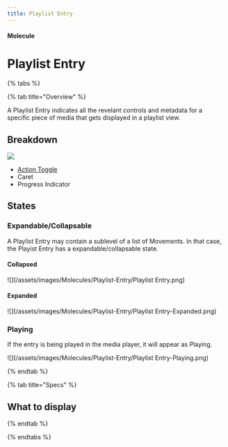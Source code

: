 ```yaml
---
title: Playlist Entry
---
```


#### Molecule

# Playlist Entry

{% tabs %}

{% tab title="Overview" %}

A Playlist Entry indicates all the revelant controls and metadata for a specific piece of media that gets displayed in a playlist view. 

## Breakdown

![](/assets/images/Molecules/Playlist-Entry/Breakdown.png)

* [Action Toggle](//Design-System/Atoms/Action-Toggle.md)
* Caret
* Progress Indicator

## States

### Expandable/Collapsable

A Playlist Entry may contain a sublevel of a list of Movements. In that case, the Playist Entry has a expandable/collapsable state. 

#### Collapsed
![](/assets/images/Molecules/Playlist-Entry/Playlist Entry.png)

#### Expanded
![](/assets/images/Molecules/Playlist-Entry/Playlist Entry-Expanded.png)






### Playing

If the entry is being played in the media player, it will appear as Playing.

![](/assets/images/Molecules/Playlist-Entry/Playlist Entry-Playing.png)


{% endtab %}

{% tab title="Specs" %}

## What to display

{% endtab %}

{% endtabs %}